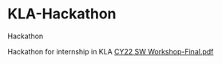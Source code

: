 # KLA-Hackathon
Hackathon

Hackathon for internship in KLA
[CY22 SW Workshop-Final.pdf](https://github.com/Partha16/KLA-Hackathon/files/8207074/CY22.SW.Workshop-Final.pdf)
